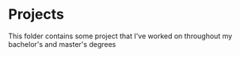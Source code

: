 # Projects
This folder contains some project that I've worked on throughout my bachelor's and master's degrees
